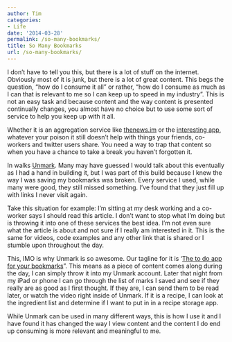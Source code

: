 ```yaml
---
author: Tim
categories:
- Life
date: '2014-03-28'
permalink: /so-many-bookmarks/
title: So Many Bookmarks
url: /so-many-bookmarks/
---
```


I don’t have to tell you this, but there is a lot of stuff on the internet. Obviously most of it is junk, but there is a lot of great content. This begs the question, “how do I consume it all” or rather, “how do I consume as much as I can that is relevant to me so I can keep up to speed in my industry”. This is not an easy task and because content and the way content is presented continually changes, you almost have no choice but to use some sort of service to help you keep up with it all. 

<!--more-->

Whether it is an aggregation service like [thenews.im][1] or the [interesting app][2], whatever your poison it still doesn’t help with things your friends, co-workers and twitter users share. You need a way to trap that content so when you have a chance to take a break you haven’t forgotten it.

In walks [Unmark][3]. Many may have guessed I would talk about this eventually as I had a hand in building it, but I was part of this build because I knew the way I was saving my bookmarks was broken. Every service I used, while many were good, they still missed something. I’ve found that they just fill up with links I never visit again.

Take this situation for example: I’m sitting at my desk working and a co-worker says I should read this article. I don’t want to stop what I’m doing but is throwing it into one of these services the best idea. I’m not even sure what the article is about and not sure if I really am interested in it. This is the same for videos, code examples and any other link that is shared or I stumble upon throughout the day.

This, IMO is why Unmark is so awesome. Our tagline for it is ‘[The to do app for your bookmarks][3]”. This means as a piece of content comes along during the day, I can simply throw it into my Unmark account. Later that night from my iPad or phone I can go through the list of marks I saved and see if they really are as good as I first thought. If they are, I can send them to be read later, or watch the video right inside of Unmark. If it is a recipe, I can look at the ingredient list and determine if I want to put in in a recipe storage app. 

While Unmark can be used in many different ways, this is how I use it and I have found it has changed the way I view content and the content I do end up consuming is more relevant and meaningful to me.

 [1]: http://thenews.im/
 [2]: http://flyosity.com/interesting/
 [3]: https://unmark.it
 